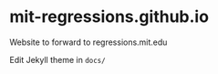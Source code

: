 # mit-regressions.github.io
Website to forward to regressions.mit.edu


Edit Jekyll theme in `docs/`
